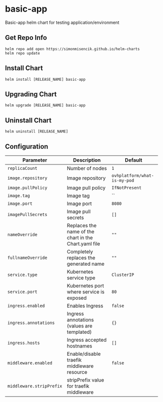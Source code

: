 # basic-app

Basic-app helm chart for testing application/environment

## Get Repo Info

```console
helm repo add open https://simonmisencik.github.io/helm-charts
helm repo update
```

## Install Chart

```console
helm install [RELEASE_NAME] basic-app
```

## Upgrading Chart

```console
helm upgrade [RELEASE_NAME] basic-app
```

## Uninstall Chart

```console
helm uninstall [RELEASE_NAME]
```

## Configuration

| Parameter | Description | Default |
|-----------|-------------|---------|
| `replicaCount` | Number of nodes | `1` |
| `image.repository` | Image repository | `ovhplatform/what-is-my-pod` |
| `image.pullPolicy` | Image pull policy | `IfNotPresent` |
| `image.tag` | Image tag | `` |
| `image.port` | Image port | `8080` |
| `imagePullSecrets` | Image pull secrets | `[]` |
| `nameOverride` | Replaces the name of the chart in the Chart.yaml file | `""` |
| `fullnameOverride` |  Completely replaces the generated name | `""` |
| `service.type` | Kubernetes service type | `ClusterIP` |
| `service.port` | Kubernetes port where service is exposed | `80` |
| `ingress.enabled` | Enables Ingress | `false` |
| `ingress.annotations` | Ingress annotations (values are templated) | `{}` |
| `ingress.hosts` | Ingress accepted hostnames  | `[]` |
| `middleware.enabled` | Enable/disable traefik middleware resource | `false` |
| `middleware.stripPrefix` | stripPrefix value for traefik middleware | |
